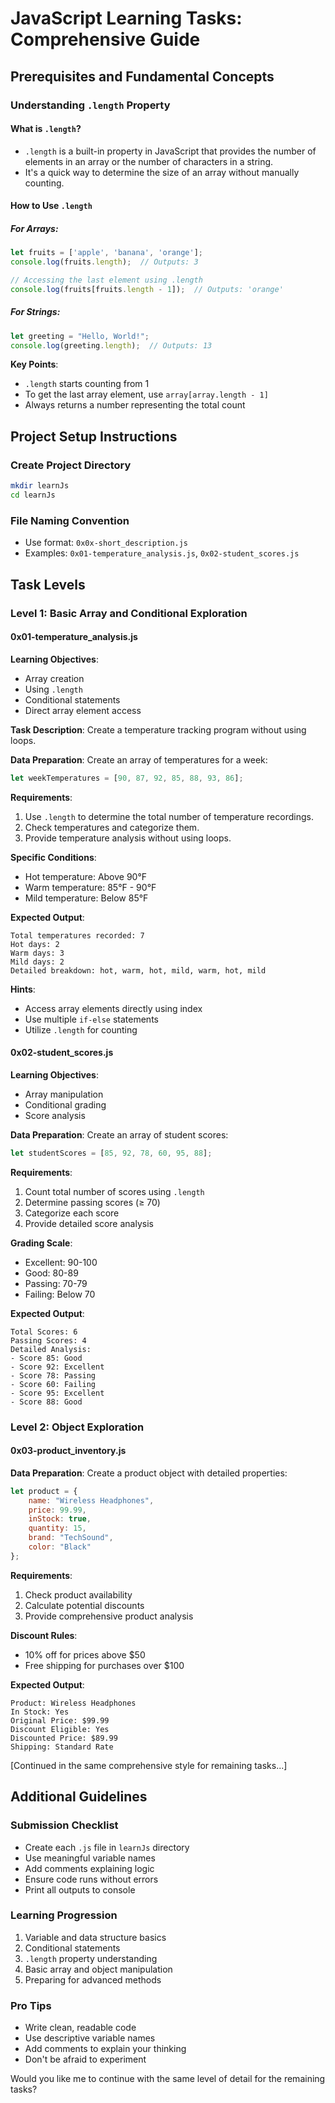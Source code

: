 # JavaScript Learning Tasks: Comprehensive Guide

## Prerequisites and Fundamental Concepts

### Understanding `.length` Property

#### What is `.length`?
- `.length` is a built-in property in JavaScript that provides the number of elements in an array or the number of characters in a string.
- It's a quick way to determine the size of an array without manually counting.

#### How to Use `.length`

##### For Arrays:
```javascript
let fruits = ['apple', 'banana', 'orange'];
console.log(fruits.length);  // Outputs: 3

// Accessing the last element using .length
console.log(fruits[fruits.length - 1]);  // Outputs: 'orange'
```

##### For Strings:
```javascript
let greeting = "Hello, World!";
console.log(greeting.length);  // Outputs: 13
```

**Key Points**:
- `.length` starts counting from 1
- To get the last array element, use `array[array.length - 1]`
- Always returns a number representing the total count

## Project Setup Instructions

### Create Project Directory
```bash
mkdir learnJs
cd learnJs
```

### File Naming Convention
- Use format: `0x0x-short_description.js`
- Examples: `0x01-temperature_analysis.js`, `0x02-student_scores.js`

## Task Levels

### Level 1: Basic Array and Conditional Exploration

#### 0x01-temperature_analysis.js

**Learning Objectives**:
- Array creation
- Using `.length`
- Conditional statements
- Direct array element access

**Task Description**:
Create a temperature tracking program without using loops.

**Data Preparation**:
Create an array of temperatures for a week:
```javascript
let weekTemperatures = [90, 87, 92, 85, 88, 93, 86];
```

**Requirements**:
1. Use `.length` to determine the total number of temperature recordings.
2. Check temperatures and categorize them.
3. Provide temperature analysis without using loops.

**Specific Conditions**:
- Hot temperature: Above 90°F
- Warm temperature: 85°F - 90°F
- Mild temperature: Below 85°F

**Expected Output**:
```plaintext
Total temperatures recorded: 7
Hot days: 2
Warm days: 3
Mild days: 2
Detailed breakdown: hot, warm, hot, mild, warm, hot, mild
```

**Hints**:
- Access array elements directly using index
- Use multiple `if-else` statements
- Utilize `.length` for counting

#### 0x02-student_scores.js

**Learning Objectives**:
- Array manipulation
- Conditional grading
- Score analysis

**Data Preparation**:
Create an array of student scores:
```javascript
let studentScores = [85, 92, 78, 60, 95, 88];
```

**Requirements**:
1. Count total number of scores using `.length`
2. Determine passing scores (≥ 70)
3. Categorize each score
4. Provide detailed score analysis

**Grading Scale**:
- Excellent: 90-100
- Good: 80-89
- Passing: 70-79
- Failing: Below 70

**Expected Output**:
```plaintext
Total Scores: 6
Passing Scores: 4
Detailed Analysis:
- Score 85: Good
- Score 92: Excellent
- Score 78: Passing
- Score 60: Failing
- Score 95: Excellent
- Score 88: Good
```

### Level 2: Object Exploration

#### 0x03-product_inventory.js

**Data Preparation**:
Create a product object with detailed properties:
```javascript
let product = {
    name: "Wireless Headphones",
    price: 99.99,
    inStock: true,
    quantity: 15,
    brand: "TechSound",
    color: "Black"
};
```

**Requirements**:
1. Check product availability
2. Calculate potential discounts
3. Provide comprehensive product analysis

**Discount Rules**:
- 10% off for prices above $50
- Free shipping for purchases over $100

**Expected Output**:
```plaintext
Product: Wireless Headphones
In Stock: Yes
Original Price: $99.99
Discount Eligible: Yes
Discounted Price: $89.99
Shipping: Standard Rate
```

[Continued in the same comprehensive style for remaining tasks...]

## Additional Guidelines

### Submission Checklist
- Create each `.js` file in `learnJs` directory
- Use meaningful variable names
- Add comments explaining logic
- Ensure code runs without errors
- Print all outputs to console

### Learning Progression
1. Variable and data structure basics
2. Conditional statements
3. `.length` property understanding
4. Basic array and object manipulation
5. Preparing for advanced methods

### Pro Tips
- Write clean, readable code
- Use descriptive variable names
- Add comments to explain your thinking
- Don't be afraid to experiment

Would you like me to continue with the same level of detail for the remaining tasks?